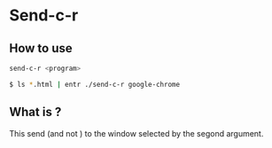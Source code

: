 # Send-c-r

## How to use
```bash
send-c-r <program>
```

```bash
$ ls *.html | entr ./send-c-r google-chrome
```

## What is ?
This send <C-r>(and not <f5>) to the window selected by the segond argument.

